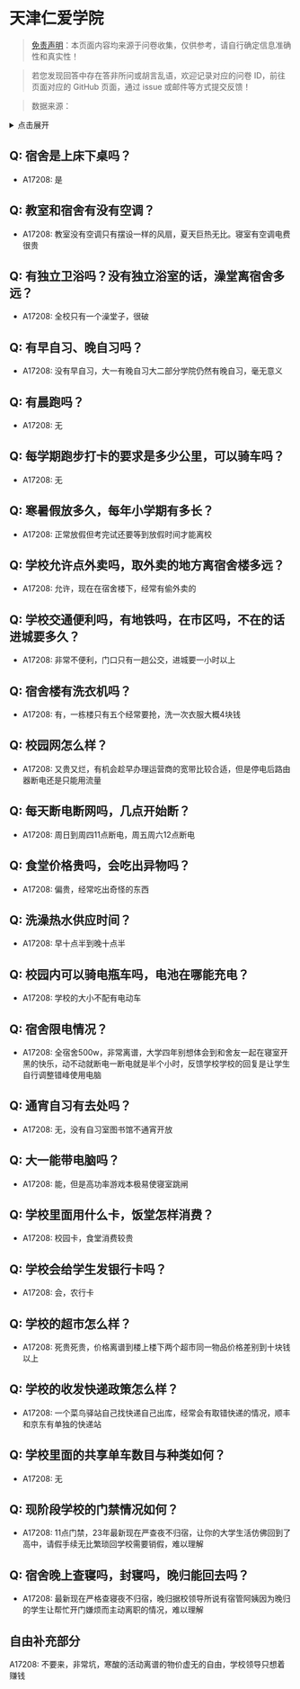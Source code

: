 # 天津仁爱学院

> [免责声明](https://colleges.chat/#_3)：本页面内容均来源于问卷收集，仅供参考，请自行确定信息准确性和真实性！

> 若您发现回答中存在答非所问或胡言乱语，欢迎记录对应的问卷 ID，前往页面对应的 GitHub 页面，通过 issue 或邮件等方式提交反馈！

> 数据来源：

<details><summary>点击展开</summary>
<ul>
<li>A17208: 匿名 (2023 年 05 月)</li>
</ul>
</details>

## Q: 宿舍是上床下桌吗？

- A17208: 是

## Q: 教室和宿舍有没有空调？

- A17208: 教室没有空调只有摆设一样的风扇，夏天巨热无比。寝室有空调电费很贵

## Q: 有独立卫浴吗？没有独立浴室的话，澡堂离宿舍多远？

- A17208: 全校只有一个澡堂子，很破

## Q: 有早自习、晚自习吗？

- A17208: 没有早自习，大一有晚自习大二部分学院仍然有晚自习，毫无意义

## Q: 有晨跑吗？

- A17208: 无

## Q: 每学期跑步打卡的要求是多少公里，可以骑车吗？

- A17208: 无

## Q: 寒暑假放多久，每年小学期有多长？

- A17208: 正常放假但考完试还要等到放假时间才能离校

## Q: 学校允许点外卖吗，取外卖的地方离宿舍楼多远？

- A17208: 允许，现在在宿舍楼下，经常有偷外卖的

## Q: 学校交通便利吗，有地铁吗，在市区吗，不在的话进城要多久？

- A17208: 非常不便利，门口只有一趟公交，进城要一小时以上

## Q: 宿舍楼有洗衣机吗？

- A17208: 有，一栋楼只有五个经常要抢，洗一次衣服大概4块钱

## Q: 校园网怎么样？

- A17208: 又贵又烂，有机会趁早办理运营商的宽带比较合适，但是停电后路由器断电还是只能用流量

## Q: 每天断电断网吗，几点开始断？

- A17208: 周日到周四11点断电，周五周六12点断电

## Q: 食堂价格贵吗，会吃出异物吗？

- A17208: 偏贵，经常吃出奇怪的东西

## Q: 洗澡热水供应时间？

- A17208: 早十点半到晚十点半

## Q: 校园内可以骑电瓶车吗，电池在哪能充电？

- A17208: 学校的大小不配有电动车

## Q: 宿舍限电情况？

- A17208: 全宿舍500w，非常离谱，大学四年别想体会到和舍友一起在寝室开黑的快乐，动不动就断电一断电就是半个小时，反馈学校学校的回复是让学生自行调整错峰使用电脑

## Q: 通宵自习有去处吗？

- A17208: 无，没有自习室图书馆不通宵开放

## Q: 大一能带电脑吗？

- A17208: 能，但是高功率游戏本极易使寝室跳闸

## Q: 学校里面用什么卡，饭堂怎样消费？

- A17208: 校园卡，食堂消费较贵

## Q: 学校会给学生发银行卡吗？

- A17208: 会，农行卡

## Q: 学校的超市怎么样？

- A17208: 死贵死贵，价格离谱到楼上楼下两个超市同一物品价格差别到十块钱以上

## Q: 学校的收发快递政策怎么样？

- A17208: 一个菜鸟驿站自己找快递自己出库，经常会有取错快递的情况，顺丰和京东有单独的快递站

## Q: 学校里面的共享单车数目与种类如何？

- A17208: 无

## Q: 现阶段学校的门禁情况如何？

- A17208: 11点门禁，23年最新现在严查夜不归宿，让你的大学生活仿佛回到了高中，请假手续无比繁琐回学校需要销假，难以理解

## Q: 宿舍晚上查寝吗，封寝吗，晚归能回去吗？

- A17208: 最新现在严格查寝夜不归宿，晚归据校领导所说有宿管阿姨因为晚归的学生让帮忙开门嫌烦而主动离职的情况，难以理解

## 自由补充部分

A17208: 不要来，非常坑，寒酸的活动离谱的物价虚无的自由，学校领导只想着赚钱